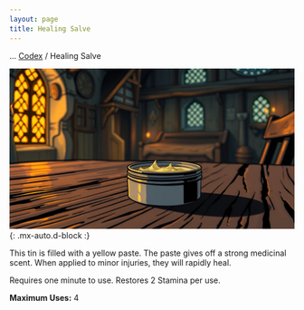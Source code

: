 ```yaml
---
layout: page
title: Healing Salve
---
```

<span class="breadcrumbs" markdown="1">... [Codex](/codex) / Healing Salve</span>

![Healing Salve](/assets/img/items/healing-salve.jpg){: .mx-auto.d-block :}

This tin is filled with a yellow paste. The paste gives off a strong medicinal scent. When applied to minor injuries, they will rapidly heal.

Requires one minute to use. Restores 2 Stamina per use.

**Maximum Uses:** 4